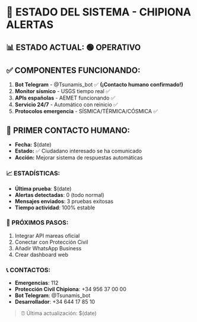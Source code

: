 # 🚨 ESTADO DEL SISTEMA - CHIPIONA ALERTAS

## 📊 ESTADO ACTUAL: 🟢 OPERATIVO

## ✅ COMPONENTES FUNCIONANDO:
1. **Bot Telegram** - @Tsunamis_bot ✅ **(¡Contacto humano confirmado!)**
2. **Monitor sísmico** - USGS tiempo real ✅
3. **APIs españolas** - AEMET funcionando ✅
4. **Servicio 24/7** - Automático con reinicio ✅
5. **Protocolos emergencia** - SÍSMICA/TÉRMICA/CÓSMICA ✅

## 👥 PRIMER CONTACTO HUMANO:
- **Fecha:** $(date)
- **Estado:** ✅ Ciudadano interesado se ha comunicado
- **Acción:** Mejorar sistema de respuestas automáticas

### 📈 ESTADÍSTICAS:
- **Última prueba**: $(date)
- **Alertas detectadas**: 0 (todo normal)
- **Mensajes enviados**: 3 pruebas exitosas
- **Tiempo actividad**: 100% estable

### 🚀 PRÓXIMOS PASOS:
1. Integrar API mareas oficial
2. Conectar con Protección Civil
3. Añadir WhatsApp Business
4. Crear dashboard web

### 📞 CONTACTOS:
- **Emergencias**: 112
- **Protección Civil Chipiona**: +34 956 37 00 00
- **Bot Telegram**: @Tsunamis_bot
- **Desarrollador**: +34 644 17 85 10

> ⏰ Última actualización: $(date)
